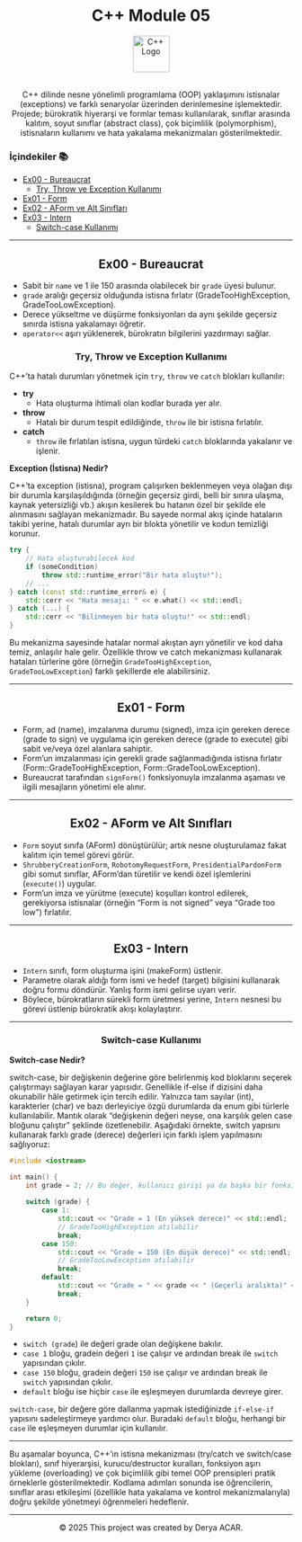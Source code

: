 <div align="center">
  <h1>C++ Module 05</h1> <img src="https://cdn-icons-png.flaticon.com/512/6132/6132222.png" alt="C++ Logo" width="65"></br></br>
</div>
<p align="center">
C++ dilinde nesne yönelimli programlama (OOP) yaklaşımını istisnalar (exceptions) ve farklı senaryolar üzerinden derinlemesine işlemektedir. Projede; bürokratik hiyerarşi ve formlar teması kullanılarak, sınıflar arasında kalıtım, soyut sınıflar (abstract class), çok biçimlilik (polymorphism), istisnaların kullanımı ve hata yakalama mekanizmaları gösterilmektedir.
</p>


### İçindekiler 📚

- [Ex00 - Bureaucrat](#ex00-bureaucrat)
  - [Try, Throw ve Exception Kullanımı](#try-throw-ve-exception-kullanımı)
- [Ex01 - Form](#ex01-form)
- [Ex02 - AForm ve Alt Sınıfları](#ex02-aform-ve-alt-siniflari)
- [Ex03 - Intern](#ex03-intern)
  - [Switch-case Kullanımı](#switch-case-kullanımı)

---

<a name="ex00-bureaucrat"></a>
<div align="center">
  <h2>Ex00 - Bureaucrat</h2>
</div>

- Sabit bir `name` ve 1 ile 150 arasında olabilecek bir `grade` üyesi bulunur.
- `grade` aralığı geçersiz olduğunda istisna fırlatır (GradeTooHighException, GradeTooLowException).
- Derece yükseltme ve düşürme fonksiyonları da aynı şekilde geçersiz sınırda istisna yakalamayı öğretir.
- `operator<<` aşırı yüklenerek, bürokratın bilgilerini yazdırmayı sağlar.

<a name="try-throw-ve-exception-kullanımı"></a>
<div align="center">
  <h3>Try, Throw ve Exception Kullanımı</h3>
</div>

C++’ta hatalı durumları yönetmek için `try`, `throw` ve `catch` blokları kullanılır:

- **try**
  - Hata oluşturma ihtimali olan kodlar burada yer alır.
- **throw**
  - Hatalı bir durum tespit edildiğinde, `throw` ile bir istisna fırlatılır.
- **catch**
  - `throw` ile fırlatılan istisna, uygun türdeki `catch` bloklarında yakalanır ve işlenir.

**Exception (İstisna) Nedir?**

C++’ta exception (istisna), program çalışırken beklenmeyen veya olağan dışı bir durumla karşılaşıldığında (örneğin geçersiz girdi, belli bir sınıra ulaşma, kaynak yetersizliği vb.) akışın kesilerek bu hatanın özel bir şekilde ele alınmasını sağlayan mekanizmadır. Bu sayede normal akış içinde hataların takibi yerine, hatalı durumlar ayrı bir blokta yönetilir ve kodun temizliği korunur.


```cpp
try {
    // Hata oluşturabilecek kod
    if (someCondition)
        throw std::runtime_error("Bir hata oluştu!");
    // ...
} catch (const std::runtime_error& e) {
    std::cerr << "Hata mesajı: " << e.what() << std::endl;
} catch (...) {
    std::cerr << "Bilinmeyen bir hata oluştu!" << std::endl;
}

```

Bu mekanizma sayesinde hatalar normal akıştan ayrı yönetilir ve kod daha temiz, anlaşılır hale gelir. Özellikle throw ve catch mekanizması kullanarak hataları türlerine göre (örneğin `GradeTooHighException`, `GradeTooLowException`) farklı şekillerde ele alabilirsiniz.


---

<a name="ex01-form"></a>
<div align="center">
  <h2>Ex01 - Form</h2>
</div>

- Form, ad (name), imzalanma durumu (signed), imza için gereken derece (grade to sign) ve uygulama için gereken derece (grade to execute) gibi sabit ve/veya özel alanlara sahiptir.
- Form’un imzalanması için gerekli grade sağlanmadığında istisna fırlatır (Form::GradeTooHighException, Form::GradeTooLowException).
- Bureaucrat tarafından `signForm()` fonksiyonuyla imzalanma aşaması ve ilgili mesajların yönetimi ele alınır.

---

<a name="ex02-aform-ve-alt-siniflari"></a>
<div align="center">
  <h2>Ex02 - AForm ve Alt Sınıfları</h2>
</div>

- `Form` soyut sınıfa (AForm) dönüştürülür; artık nesne oluşturulamaz fakat kalıtım için temel görevi görür.
- `ShrubberyCreationForm`, `RobotomyRequestForm`, `PresidentialPardonForm` gibi somut sınıflar, AForm’dan türetilir ve kendi özel işlemlerini (`execute()`) uygular.
- Form’un imza ve yürütme (execute) koşulları kontrol edilerek, gerekiyorsa istisnalar (örneğin “Form is not signed” veya “Grade too low”) fırlatılır.

---

<a name="ex03-intern"></a>
<div align="center">
  <h2>Ex03 - Intern</h2>
</div>

- `Intern` sınıfı, form oluşturma işini (makeForm) üstlenir.
- Parametre olarak aldığı form ismi ve hedef (target) bilgisini kullanarak doğru formu döndürür. Yanlış form ismi gelirse uyarı verir.
- Böylece, bürokratların sürekli form üretmesi yerine, `Intern` nesnesi bu görevi üstlenip bürokratik akışı kolaylaştırır.

---

<a name="switch-case-kullanımı"></a>
<div align="center"> 
  <h3>Switch-case Kullanımı</h3> 
</div>

**Switch-case Nedir?**

switch-case, bir değişkenin değerine göre belirlenmiş kod bloklarını seçerek çalıştırmayı sağlayan karar yapısıdır. Genellikle if-else if dizisini daha okunabilir hâle getirmek için tercih edilir. Yalnızca tam sayılar (int), karakterler (char) ve bazı derleyiciye özgü durumlarda da enum gibi türlerle kullanılabilir. Mantık olarak “değişkenin değeri neyse, ona karşılık gelen case bloğunu çalıştır” şeklinde özetlenebilir.
Aşağıdaki örnekte, switch yapısını kullanarak farklı grade (derece) değerleri için farklı işlem yapılmasını sağlıyoruz:

```cpp
#include <iostream>

int main() {
    int grade = 2; // Bu değer, kullanıcı girişi ya da başka bir fonksiyondan gelebilir
    
    switch (grade) {
        case 1:
            std::cout << "Grade = 1 (En yüksek derece)" << std::endl;
            // GradeTooHighException atılabilir
            break;
        case 150:
            std::cout << "Grade = 150 (En düşük derece)" << std::endl;
            // GradeTooLowException atılabilir
            break;
        default:
            std::cout << "Grade = " << grade << " (Geçerli aralıkta)" << std::endl;
            break;
    }

    return 0;
}

```
- `switch (grade`) ile değeri grade olan değişkene bakılır.
- `case 1` bloğu, gradein değeri `1` ise çalışır ve ardından break ile `switch` yapısından çıkılır.
- `case 150` bloğu, gradein değeri `150` ise çalışır ve ardından break ile `switch` yapısından çıkılır.
- `default` bloğu ise hiçbir `case` ile eşleşmeyen durumlarda devreye girer.

`switch-case`, bir değere göre dallanma yapmak istediğinizde `if-else-if` yapısını sadeleştirmeye yardımcı olur. Buradaki `default` bloğu, herhangi bir `case` ile eşleşmeyen durumlar için kullanılır.


---

Bu aşamalar boyunca, C++’ın istisna mekanizması (try/catch ve switch/case blokları), sınıf hiyerarşisi, kurucu/destructor kuralları, fonksiyon aşırı yükleme (overloading) ve çok biçimlilik gibi temel OOP prensipleri pratik örneklerle gösterilmektedir. Kodlama adımları sonunda ise öğrencilerin, sınıflar arası etkileşimi (özellikle hata yakalama ve kontrol mekanizmalarıyla) doğru şekilde yönetmeyi öğrenmeleri hedeflenir.

---

<p align="center">© 2025 This project was created by Derya ACAR.</p>

